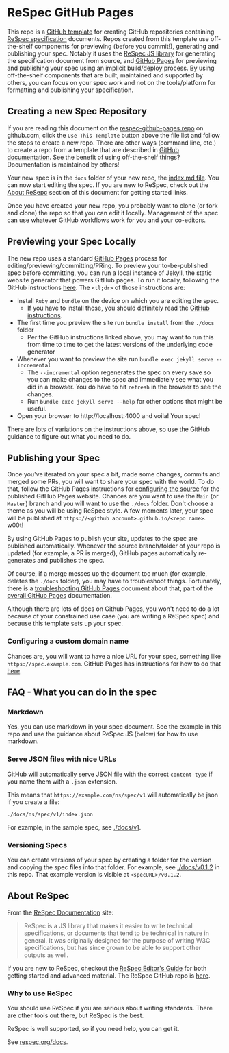 # ReSpec GitHub Pages

This repo is a [GitHub template](https://github.blog/2019-06-06-generate-new-repositories-with-repository-templates/) for
creating GitHub repositories containing [ReSpec specification](https://respec.org) documents.
Repos created from this template use off-the-shelf components for previewing (before you commit!), generating and
publishing your spec. Notably it uses the [ReSpec JS library](https://www.npmjs.com/package/respec) for generating the
specification document from source, and [GitHub Pages](https://pages.github.com/) for previewing and publishing your spec using an
implicit build/deploy process. By using off-the-shelf components that are built, maintained and supported by others,
you can focus on your spec work and not on the tools/platform for formatting and publishing your specification.

## Creating a new Spec Repository

If you are reading this document on the [respec-github-pages repo](https://github.com/transmute-industries/respec-github-pages) on github.com, click the `Use This Template` button above the file list and follow the steps to create a new repo. There
are other ways (command line, etc.) to create a repo from a template that are described in [GitHub documentation](https://docs.github.com/en/github/creating-cloning-and-archiving-repositories/creating-a-repository-from-a-template). See the benefit of
using off-the-shelf things?  Documentation is maintained by others!

Your new spec is in the `docs` folder of your new repo, the [index.md file](docs/index.md). You can now start editing the spec.  If you are new to ReSpec, check out the [About ReSepc](#about-respec) section of this document for getting started links.

Once you have created your new repo, you probably want to clone (or fork and clone) the repo so that you can edit it locally. Management of the spec can use whatever GitHub workflows work
for you and your co-editors.

## Previewing your Spec Locally

The new repo uses a standard [GitHub Pages](https://pages.github.com/) process for editing/previewing/committing/PRing. To preview your to-be-published
spec before committing, you can run a local instance of Jekyll, the static website generator that powers GitHub pages. To
run it locally, following the GitHub instructions [here](https://docs.github.com/en/github/working-with-github-pages/testing-your-github-pages-site-locally-with-jekyll). The `<tl;dr>` of those instructions are:

- Install `Ruby` and `bundle` on the device on which you are editing the spec.
  - If you have to install those, you should definitely read the [GitHub instructions](https://docs.github.com/en/github/working-with-github-pages/testing-your-github-pages-site-locally-with-jekyll).
- The first time you preview the site run `bundle install` from the `./docs` folder
  - Per the GitHub instructions linked above, you may want to run this from time to time to get the latest versions of the underlying code generator
- Whenever you want to preview the site run `bundle exec jekyll serve --incremental`
  - The `--incremental` option regenerates the spec on every save so you can make changes to the spec and immediately see what you did in a browser. You do have to hit `refresh` in the browser to see the changes.
  - Run `bundle exec jekyll serve --help` for other options that might be useful.
- Open your browser to http://localhost:4000 and voila! Your spec!

There are lots of variations on the instructions above, so use the GitHub guidance to figure out what you need to do.

## Publishing your Spec

Once you've iterated on your spec a bit, made some changes, commits and merged some PRs, you will want to share your
spec with the world. To do that, follow the GitHub Pages instructions for [configuring the source](https://docs.github.com/en/free-pro-team@latest/github/working-with-github-pages/configuring-a-publishing-source-for-your-github-pages-site) for the
published GitHub Pages website. Chances are you want to use the `Main` (or `Master`) branch and you will want to use the `./docs` folder. Don't choose a theme as you will be using ReSpec style. A few moments later, your spec will be published at `https://<github account>.github.io/<repo name>`. w00t!

By using GitHub Pages to publish your site, updates to the spec are published automatically. Whenever the source branch/folder of your repo is
updated (for example, a PR is merged), GitHub pages automatically re-generates and publishes the spec.

Of course, if a merge messes up the document too much (for example, deletes the `./docs` folder), you may have to troubleshoot things. Fortunately,
there is a [troubleshooting GitHub Pages](https://docs.github.com/en/free-pro-team@latest/github/working-with-github-pages/troubleshooting-jekyll-build-errors-for-github-pages-sites)
document about that, part of the [overall GitHub Pages](https://docs.github.com/en/free-pro-team@latest/github/working-with-github-pages) documentation.

Although there are lots of docs on Github Pages, you won't need to do a lot because of your constrained use case (you are writing a ReSpec spec) and because this template sets up your spec.

### Configuring a custom domain name

Chances are, you will want to have a nice URL for your spec, something like `https://spec.example.com`. GitHub Pages has
instructions for how to do that [here](https://docs.github.com/en/github/working-with-github-pages/configuring-a-custom-domain-for-your-github-pages-site).

## FAQ - What you can do in the spec

### Markdown

Yes, you can use markdown in your spec document. See the example in this repo and use the 
guidance about ReSpec JS (below) for how to use markdown.

### Serve JSON files with nice URLs

GitHub will automatically serve JSON file with the correct `content-type` if you name them with a `.json` extension.

This means that `https://example.com/ns/spec/v1` will automatically be json if you create a file:

`./docs/ns/spec/v1/index.json`

For example, in the sample spec, see [./docs/v1](./docs/v1).

### Versioning Specs

You can create versions of your spec by creating a folder for the version and copying the spec files into that folder. For example, see [./docs/v0.1.2](./docs/v0.1.2) in this repo. That example version is visible at `<specURL>/v0.1.2`.

## About ReSpec

From the [ReSpec Documentation](https://respec.org) site:

> ReSpec is a JS library that makes it easier to write technical specifications, or documents that tend to be technical in nature in general. It was originally designed for the purpose of writing W3C specifications, but has since grown to be able to support other outputs as well.

If you are new to ReSpec, checkout the [ReSpec Editor's Guide](https://github.com/w3c/respec/wiki/ReSpec-Editor's-Guide) for both getting started and advanced material.  The ReSpec GitHub repo is [here](https://github.com/w3c/respec).

### Why to use ReSpec

You should use ReSpec if you are serious about writing standards. There are other tools out there, but ReSpec is the best.

ReSpec is well supported, so if you need help, you can get it.

See [respec.org/docs](https://respec.org/docs/).
